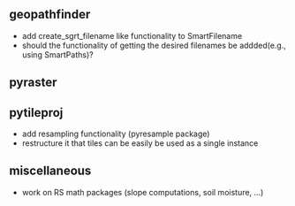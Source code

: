 ## geopathfinder
- add create_sgrt_filename like functionality to SmartFilename
- should the functionality of getting the desired filenames be addded(e.g., using SmartPaths)?

## pyraster


## pytileproj
- add resampling functionality (pyresample package)
- restructure it that tiles can be easily be used as a single instance

## miscellaneous
- work on RS math packages (slope computations, soil moisture, ...)